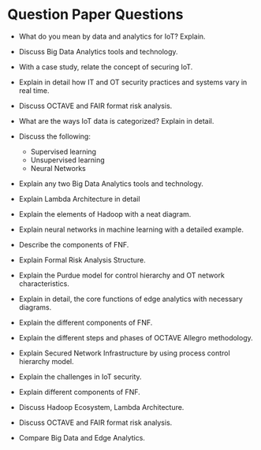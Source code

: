 # Question Paper Questions

- What do you mean by data and analytics for IoT? Explain.
- Discuss Big Data Analytics tools and technology.
- With a case study, relate the concept of securing IoT.
- Explain in detail how IT and OT security practices and systems vary in real time.
- Discuss OCTAVE and FAIR format risk analysis.

- What are the ways IoT data is categorized? Explain in detail.
- Discuss the following:
  - Supervised learning
  - Unsupervised learning
  - Neural Networks
- Explain any two Big Data Analytics tools and technology.
- Explain Lambda Architecture in detail

- Explain the elements of Hadoop with a neat diagram.
- Explain neural networks in machine learning with a detailed example.
- Describe the components of FNF.
- Explain Formal Risk Analysis Structure.
- Explain the Purdue model for control hierarchy and OT network characteristics.

- Explain in detail, the core functions of edge analytics with necessary diagrams.
- Explain the different components of FNF.
- Explain the different steps and phases of OCTAVE Allegro methodology.
- Explain Secured Network Infrastructure by using process control hierarchy model.

- Explain the challenges in IoT security.
- Explain different components of FNF.
- Discuss Hadoop Ecosystem, Lambda Architecture.
- Discuss OCTAVE and FAIR format risk analysis.
- Compare Big Data and Edge Analytics.
